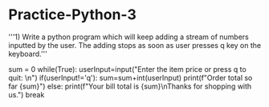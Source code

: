 # Practice-Python-3
'''1)  Write a python program which will keep
 adding a stream of numbers inputted by the
 user. The adding stops as soon as user
 presses q key on the keyboard.'''

sum = 0
while(True):
    userInput=input("Enter the item price or press q to quit: \n")
    if(userInput!='q'):
        sum=sum+int(userInput)
        print(f"Order total so far {sum}")
    else:
        print(f"Your bill total is {sum}\nThanks for shopping with us.")
        break

